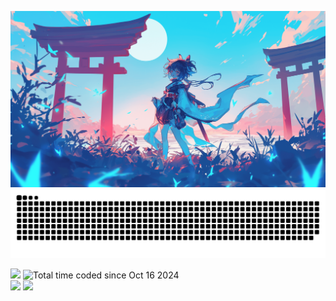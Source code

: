 <p align="center">
    <img src="https://github.com/ijsbol/ijsbol/blob/main/banner.png?raw=true" />
    <img src="https://raw.githubusercontent.com/ijsbol/ijsbol/output/github-contribution-grid-snake-dark.svg#gh-dark-mode-only">
</p>
<p>
    <img src="https://komarev.com/ghpvc/?username=scrumpyy&label=Profile%20views&color=9667d7&style=for-the-badge" />
    <img src="https://wakatime.com/badge/user/43346e4f-0734-4170-8497-1c663c8584c2.svg?style=for-the-badge&color=9667d7" alt="Total time coded since Oct 16 2024" />
    <br>
    <a href="https://steam-readme-stats.uwu.gal"><img src="https://steam-readme-stats.uwu.gal/api/76561198242540404/stats/badge/playtime?format=total_hours&style=for-the-badge&color=9667d7" /></a>
    <a href="https://steam-readme-stats.uwu.gal"><img src="https://steam-readme-stats.uwu.gal/api/76561198242540404/stats/badge/games?style=for-the-badge&color=9667d7" /></a>
</p>
